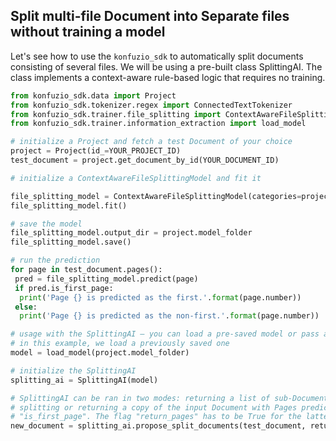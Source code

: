 ## Split multi-file Document into Separate files without training a model

Let's see how to use the `konfuzio_sdk` to automatically split documents consisting of 
several files. We will be using a pre-built class SplittingAI. The class implements a context-aware rule-based logic 
that requires no training.

```python
from konfuzio_sdk.data import Project
from konfuzio_sdk.tokenizer.regex import ConnectedTextTokenizer
from konfuzio_sdk.trainer.file_splitting import ContextAwareFileSplittingModel, SplittingAI
from konfuzio_sdk.trainer.information_extraction import load_model

# initialize a Project and fetch a test Document of your choice
project = Project(id_=YOUR_PROJECT_ID)
test_document = project.get_document_by_id(YOUR_DOCUMENT_ID)

# initialize a ContextAwareFileSplittingModel and fit it

file_splitting_model = ContextAwareFileSplittingModel(categories=project.categories, tokenizer=ConnectedTextTokenizer())
file_splitting_model.fit()

# save the model
file_splitting_model.output_dir = project.model_folder
file_splitting_model.save()

# run the prediction
for page in test_document.pages():
 pred = file_splitting_model.predict(page)
 if pred.is_first_page:
  print('Page {} is predicted as the first.'.format(page.number))
 else:
  print('Page {} is predicted as the non-first.'.format(page.number))

# usage with the SplittingAI – you can load a pre-saved model or pass an initialized instance as the input
# in this example, we load a previously saved one
model = load_model(project.model_folder)

# initialize the SplittingAI
splitting_ai = SplittingAI(model)

# SplittingAI can be ran in two modes: returning a list of sub-Documents as the result of the input Document
# splitting or returning a copy of the input Document with Pages predicted as first having an attribute
# "is_first_page". The flag "return_pages" has to be True for the latter; let's use it
new_document = splitting_ai.propose_split_documents(test_document, return_pages=True)
```